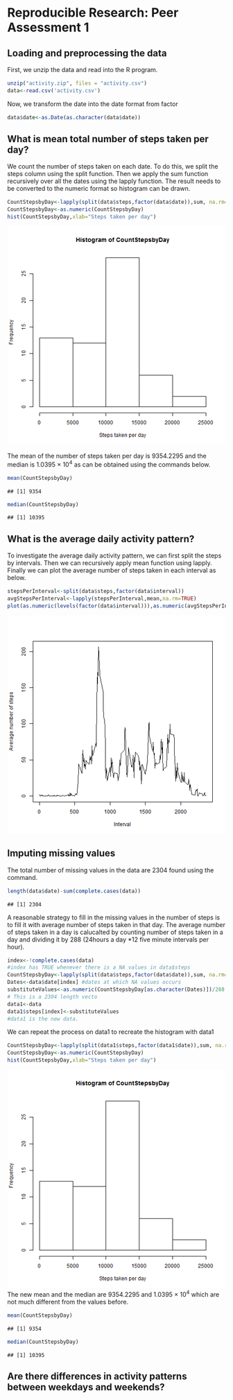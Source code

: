 # Reproducible Research: Peer Assessment 1


## Loading and preprocessing the data
First, we unzip the data and read into the R program.

```r
unzip("activity.zip", files = "activity.csv")
data<-read.csv('activity.csv')
```

Now, we transform the date into the date format from factor


```r
data$date<-as.Date(as.character(data$date))
```
## What is mean total number of steps taken per day?
We count the number of steps taken on each date. To do this, we split the steps column using the split function. Then we apply the sum function recursively over all the dates using the lapply function. The result needs to be converted to the numeric format so histogram can be drawn.


```r
CountStepsbyDay<-lapply(split(data$steps,factor(data$date)),sum, na.rm=TRUE)
CountStepsbyDay<-as.numeric(CountStepsbyDay)
hist(CountStepsbyDay,xlab="Steps taken per day")
```

![plot of chunk unnamed-chunk-3](figure/unnamed-chunk-3.png) 

The mean of the number of steps taken per day is 9354.2295 and the median is 1.0395 &times; 10<sup>4</sup> as can be obtained using the commands below.


```r
mean(CountStepsbyDay)
```

```
## [1] 9354
```

```r
median(CountStepsbyDay)
```

```
## [1] 10395
```



## What is the average daily activity pattern?
To investigate the average daily activity pattern, we can first split the steps by intervals. Then we can recursively apply mean function using lapply. Finally we can plot the average number of steps taken in each interval as below.

```r
stepsPerInterval<-split(data$steps,factor(data$interval))
avgStepsPerInterval<-lapply(stepsPerInterval,mean,na.rm=TRUE)
plot(as.numeric(levels(factor(data$interval))),as.numeric(avgStepsPerInterval),type="l",xlab="Interval",ylab="Average number of steps")
```

![plot of chunk unnamed-chunk-5](figure/unnamed-chunk-5.png) 
## Imputing missing values

The total number of missing values in the data are 2304 found using the command.

```r
length(data$date)-sum(complete.cases(data))
```

```
## [1] 2304
```
A reasonable strategy to fill in the missing values in the number of steps is to fill it with average number of steps taken in that day. The average number of steps taken in a day is calucalted by counting number of steps taken in a day and dividing it by 288 (24hours a day *12 five minute intervals per hour).

```r
index<-!complete.cases(data)
#index has TRUE whenever there is a NA values in data$steps
CountStepsbyDay<-lapply(split(data$steps,factor(data$date)),sum, na.rm=TRUE)
Dates<-data$date[index] #dates at which NA values occurs
substituteValues<-as.numeric(CountStepsbyDay[as.character(Dates)])/288
# This is a 2304 length vecto
data1<-data
data1$steps[index]<-substituteValues
#data1 is the new data.
```
We can repeat the process on data1 to recreate the histogram with data1

```r
CountStepsbyDay<-lapply(split(data1$steps,factor(data1$date)),sum, na.rm=TRUE)
CountStepsbyDay<-as.numeric(CountStepsbyDay)
hist(CountStepsbyDay,xlab="Steps taken per day")
```

![plot of chunk unnamed-chunk-8](figure/unnamed-chunk-8.png) 
The new mean and the median are 9354.2295 and 1.0395 &times; 10<sup>4</sup> which are not much different from the values before.

```r
mean(CountStepsbyDay)
```

```
## [1] 9354
```

```r
median(CountStepsbyDay)
```

```
## [1] 10395
```
## Are there differences in activity patterns between weekdays and weekends?


